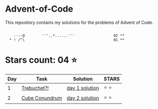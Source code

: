 # Advent-of-Code
This repository contains my solutions for the problems of Advent of Code.

```

    ----@        '''..*......'''                  02 **
  * ! /^\                                         01 **

```

# Stars count: 04 :star:

Day | Task | Solution | STARS |
------------ | ------------ | ------------- | ------------- |
1 |[Trebuchet?!](./day-01) |[day 1 solution](./day-01/Program.cs) | :star: :star: |
2 |[Cube Conundrum](./day-02) |[day 2 solution](./day-02/Program.cs) | :star: :star: |
